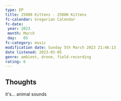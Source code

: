 ```yaml
---
type: EP
title: 25000 Kittens - 25000 Kittens
fc-calendar: Gregorian Calendar
fc-date: 
 year: 2023
 month: March
 day:   05
fc-category: music
modification date: Sunday 5th March 2023 21:46:13
date listened: 2023-03-05
genre: ambient, drone, field-recording 
rating: 6
---
```

## Thoughts

it's... animal sounds 